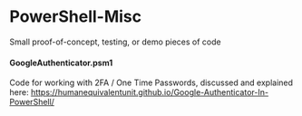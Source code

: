 # PowerShell-Misc
Small proof-of-concept, testing, or demo pieces of code

#### GoogleAuthenticator.psm1
Code for working with 2FA / One Time Passwords, 
discussed and explained here: https://humanequivalentunit.github.io/Google-Authenticator-In-PowerShell/

